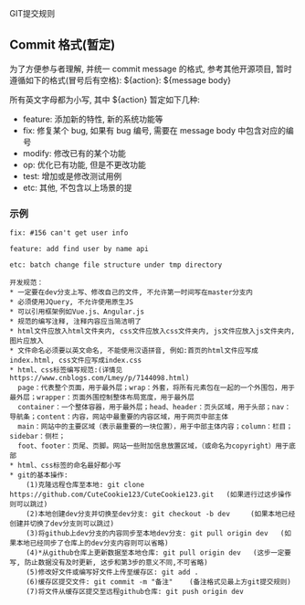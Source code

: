 GIT提交规则
## Commit 格式(暂定)

为了方便参与者理解, 并统一 commit message 的格式, 参考其他开源项目, 暂时遵循如下的格式(冒号后有空格):
${action}: ${message body}

所有英文字母都为小写, 其中 ${action} 暂定如下几种:

* feature: 添加新的特性, 新的系统功能等
* fix: 修复某个 bug, 如果有 bug 编号, 需要在 message body 中包含对应的编号
* modify: 修改已有的某个功能
* op: 优化已有功能, 但是不更改功能
* test: 增加或是修改测试用例
* etc: 其他, 不包含以上场景的提

### 示例

```
fix: #156 can't get user info
```

```
feature: add find user by name api
```

```
etc: batch change file structure under tmp directory

开发规范：
* 一定要在dev分支上写、修改自己的文件, 不允许第一时间写在master分支内
* 必须使用JQuery, 不允许使用原生JS
* 可以引用框架例如Vue.js、Angular.js
* 规范的编写注释, 注释内容应当简洁明了
* html文件应放入html文件夹内, css文件应放入css文件夹内, js文件应放入js文件夹内, 图片应放入
* 文件命名必须要以英文命名, 不能使用汉语拼音, 例如:首页的html文件应写成index.html, css文件应写成index.css
* html、css标签编写规范:(详情见https://www.cnblogs.com/Lmey/p/7144098.html)
  page：代表整个页面，用于最外层；wrap：外套，将所有元素包在一起的一个外围包，用于最外层；wrapper：页面外围控制整体布局宽度，用于最外层
  container：一个整体容器，用于最外层；head、header：页头区域，用于头部；nav：导航条；content：内容，网站中最重要的内容区域，用于网页中部主体
  main：网站中的主要区域（表示最重要的一块位置），用于中部主体内容；column：栏目；sidebar：侧栏；
  foot、footer：页尾、页脚。网站一些附加信息放置区域，（或命名为copyright）用于底部
* html、css标签的命名最好都小写
* git的基本操作:
	(1)克隆远程仓库至本地: git clone https://github.com/CuteCookie123/CuteCookie123.git   (如果进行过这步操作则可以跳过)
	(2)本地创建dev分支并切换至dev分支: git checkout -b dev     (如果本地已经创建并切换了dev分支则可以跳过)
	(3)将github上dev分支的内容同步至本地dev分支: git pull origin dev   (如果本地已经同步了仓库上的dev分支内容则可以省略)
	(4)*从github仓库上更新数据至本地仓库: git pull origin dev   (这步一定要写, 防止数据没有及时更新, 这步和第3步的意义不同,不可省略)
	(5)修改好文件或编写好文件上传至缓存区: git add .
	(6)缓存区提交文件: git commit -m "备注"    (备注格式见最上方git提交规则)
	(7)将文件从缓存区提交至远程github仓库: git push origin dev
